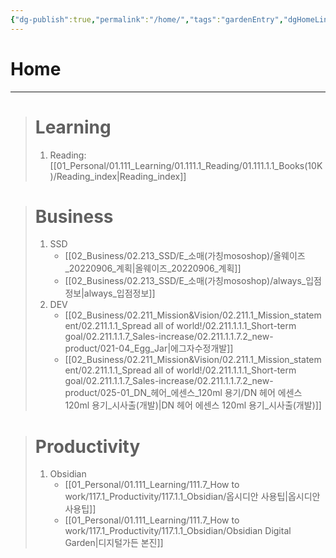 ```yaml
---
{"dg-publish":true,"permalink":"/home/","tags":"gardenEntry","dgHomeLink":true,"dgPassFrontmatter":false}
---
```


# Home
---

> # Learning
> 	1. Reading: [[01_Personal/01.111_Learning/01.111.1_Reading/01.111.1.1_Books(10K)/Reading_index|Reading_index]]

> # Business
> 	1. SSD
> 		- [[02_Business/02.213_SSD/E_소매(가칭mososhop)/올웨이즈_20220906_계획|올웨이즈_20220906_계획]]
> 		- [[02_Business/02.213_SSD/E_소매(가칭mososhop)/always_입점정보|always_입점정보]]
> 	2. DEV
> 		- [[02_Business/02.211_Mission&Vision/02.211.1_Mission_statement/02.211.1.1_Spread all of world!/02.211.1.1.1_Short-term goal/02.211.1.1.7_Sales-increase/02.211.1.1.7.2_new-product/021-04_Egg_Jar|에그자수정개발]]
> 		- [[02_Business/02.211_Mission&Vision/02.211.1_Mission_statement/02.211.1.1_Spread all of world!/02.211.1.1.1_Short-term goal/02.211.1.1.7_Sales-increase/02.211.1.1.7.2_new-product/025-01_DN_헤어_에센스_120ml 용기/DN 헤어 에센스 120ml 용기_시사출(개발)|DN 헤어 에센스 120ml 용기_시사출(개발)]]

> # Productivity
> 	1. Obsidian
> 		- [[01_Personal/01.111_Learning/111.7_How to work/117.1_Productivity/117.1.1_Obsidian/옵시디안 사용팁|옵시디안 사용팁]]
> 		- [[01_Personal/01.111_Learning/111.7_How to work/117.1_Productivity/117.1.1_Obsidian/Obsidian Digital Garden|디지털가든 본진]]
